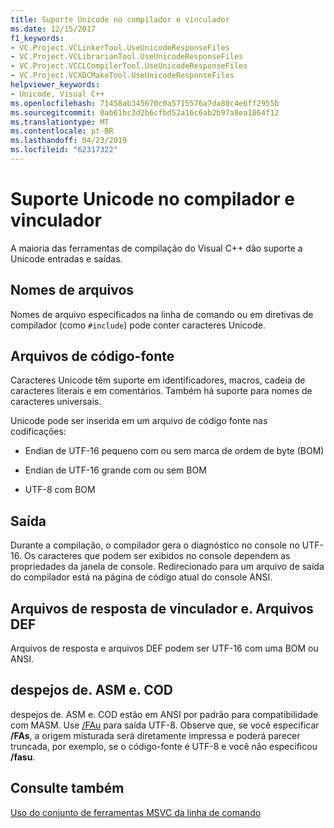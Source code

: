 ```yaml
---
title: Suporte Unicode no compilador e vinculador
ms.date: 12/15/2017
f1_keywords:
- VC.Project.VCLinkerTool.UseUnicodeResponseFiles
- VC.Project.VCLibrarianTool.UseUnicodeResponseFiles
- VC.Project.VCCLCompilerTool.UseUnicodeResponseFiles
- VC.Project.VCXDCMakeTool.UseUnicodeResponseFiles
helpviewer_keywords:
- Unicode, Visual C++
ms.openlocfilehash: 71458ab345670c0a5715576a7da80c4e6ff2955b
ms.sourcegitcommit: 0ab61bc3d2b6cfbd52a16c6ab2b97a8ea1864f12
ms.translationtype: MT
ms.contentlocale: pt-BR
ms.lasthandoff: 04/23/2019
ms.locfileid: "62317322"
---
```

# <a name="unicode-support-in-the-compiler-and-linker"></a>Suporte Unicode no compilador e vinculador

A maioria das ferramentas de compilação do Visual C++ dão suporte a Unicode entradas e saídas.

## <a name="filenames"></a>Nomes de arquivos

Nomes de arquivo especificados na linha de comando ou em diretivas de compilador (como `#include`) pode conter caracteres Unicode.

## <a name="source-code-files"></a>Arquivos de código-fonte

Caracteres Unicode têm suporte em identificadores, macros, cadeia de caracteres literais e em comentários.  Também há suporte para nomes de caracteres universais.

Unicode pode ser inserida em um arquivo de código fonte nas codificações:

- Endian de UTF-16 pequeno com ou sem marca de ordem de byte (BOM)

- Endian de UTF-16 grande com ou sem BOM

- UTF-8 com BOM

## <a name="output"></a>Saída

Durante a compilação, o compilador gera o diagnóstico no console no UTF-16.  Os caracteres que podem ser exibidos no console dependem as propriedades da janela de console.  Redirecionado para um arquivo de saída do compilador está na página de código atual do console ANSI.

## <a name="linker-response-files-and-def-files"></a>Arquivos de resposta de vinculador e. Arquivos DEF

Arquivos de resposta e arquivos DEF podem ser UTF-16 com uma BOM ou ANSI.

## <a name="asm-and-cod-dumps"></a>despejos de. ASM e. COD

despejos de. ASM e. COD estão em ANSI por padrão para compatibilidade com MASM. Use [/FAu](fa-fa-listing-file.md) para saída UTF-8. Observe que, se você especificar **/FAs**, a origem misturada será diretamente impressa e poderá parecer truncada, por exemplo, se o código-fonte é UTF-8 e você não especificou **/fasu**.

## <a name="see-also"></a>Consulte também

[Uso do conjunto de ferramentas MSVC da linha de comando](../building-on-the-command-line.md)